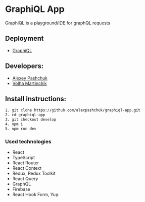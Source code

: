 # GraphiQL App

GraphiQL is a playground/IDE for graphQL requests

## Deployment

- [GraphiQL](https://graphiql-app-rss-2024.netlify.app/)

## Developers:

- [Alexey Pashchuk](https://github.com/alexpashchuk)
- [Volha Martinchik](https://github.com/olgamartinchik)

## Install instructions:

```bash
1. git clone https://github.com/alexpashchuk/graphiql-app.git
2. cd graphiql-app
3. git checkout develop
4. npm i
5. npm run dev
```

### Used technologies

- React
- TypeScript
- React Router
- React Context
- Redux, Redux Toolkit
- React Query
- GraphQL
- Firebase
- React Hook Form, Yup
